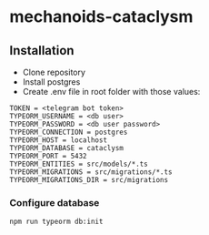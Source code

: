 # mechanoids-cataclysm

## Installation
* Clone repository
* Install postgres
* Create .env file in root folder with those values:
```dotenv
TOKEN = <telegram bot token>
TYPEORM_USERNAME = <db user>
TYPEORM_PASSWORD = <db user password>
TYPEORM_CONNECTION = postgres
TYPEORM_HOST = localhost
TYPEORM_DATABASE = cataclysm
TYPEORM_PORT = 5432
TYPEORM_ENTITIES = src/models/*.ts
TYPEORM_MIGRATIONS = src/migrations/*.ts
TYPEORM_MIGRATIONS_DIR = src/migrations
```

### Configure database
```bash
npm run typeorm db:init
```
